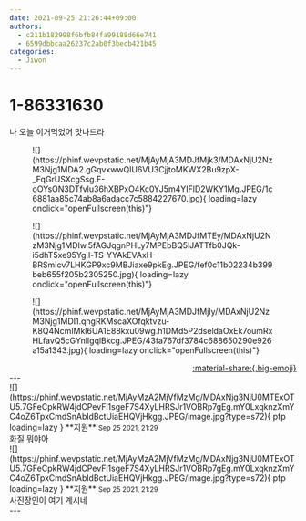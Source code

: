 ```yaml
---
date: 2021-09-25 21:26:44+09:00
authors:
  - c211b182998f6bfb84fa99188d66e741
  - 6599dbbcaa26237c2ab0f3becb421b45
categories:
  - Jiwon
---
```


# 1-86331630

<div class="post-container" markdown="1">
<div class="content-container md-sidebar__scrollwrap" markdown="1">

나 오늘 이거먹었어 맛나드라
<figure markdown="1">
![](https://phinf.wevpstatic.net/MjAyMjA3MDJfMjk3/MDAxNjU2NzM3Njg1MDA2.gGqvxwwQlU6VU3CjjtoMKWX2Bu9zpX-_FqGrUSXcgSsg.F-oOYsON3DTfvlu36hXBPxO4Kc0YJ5m4YIFlD2WKY1Mg.JPEG/1c6881aa85c74ab8a6adacc7c5884227670.jpg){ loading=lazy onclick="openFullscreen(this)"}
</figure>

<figure markdown="1">
![](https://phinf.wevpstatic.net/MjAyMjA3MDJfMTEy/MDAxNjU2NzM3Njg1MDIw.5fAGJqgnPHLy7MPEbBQ5lJATTfb0JQk-i5dhT5xe95Yg.l-TS-YYAkEVAxH-BRSmIcv7LHKGP9xc9MBJiaxe9pkEg.JPEG/fef0c11b02234b399beb655f205b2305250.jpg){ loading=lazy onclick="openFullscreen(this)"}
</figure>

<figure markdown="1">
![](https://phinf.wevpstatic.net/MjAyMjA3MDJfMjIy/MDAxNjU2NzM3Njg1MDI1.qhgRKMscaXOfqktvzu-K8Q4NcmlMkI6UA1E88kxu09wg.h1DMd5P2dseldaOxEk7oumRxHLfavQ5cGYnlIgqlBkcg.JPEG/43fa767df3784c688650290e926a15a1343.jpg){ loading=lazy onclick="openFullscreen(this)"}
</figure>


</div>
</div>

<div style="text-align: right;" markdown="1">
<a href="https://weverse.io/fromis9/fanpost/1-86331630" style="text-align: right;">:material-share:{.big-emoji}</a>
</div>
---

<div class="comments-container md-sidebar__scrollwrap" markdown="1">
<div class="comment" markdown="1">
<div class='id-container' markdown="1">
![](https://phinf.wevpstatic.net/MjAyMzA2MjVfMzMg/MDAxNjg3NjU0MTExOTU5.7GFeCpkRW4jdCPevFi1sgeF7S4XyLHRSJr1VOBRp7gEg.mY0LxqknzXmYC4oZ6TpxCmdSnAbldBctUiaEHQVjHkgg.JPEG/image.jpg?type=s72){ pfp loading=lazy }
**<span class="artist">지원</span>** <small>Sep 25 2021, 21:29</small><br>
</div>
<div class='comment-body' markdown="1">
화질 뭐야아
</div>
</div>
<div class="comment" markdown="1">
<div class='id-container' markdown="1">
![](https://phinf.wevpstatic.net/MjAyMzA2MjVfMzMg/MDAxNjg3NjU0MTExOTU5.7GFeCpkRW4jdCPevFi1sgeF7S4XyLHRSJr1VOBRp7gEg.mY0LxqknzXmYC4oZ6TpxCmdSnAbldBctUiaEHQVjHkgg.JPEG/image.jpg?type=s72){ pfp loading=lazy }
**<span class="artist">지원</span>** <small>Sep 25 2021, 21:29</small><br>
</div>
<div class='comment-body' markdown="1">
사진장인이 여기 계시네
</div>
</div>
</div>
---
